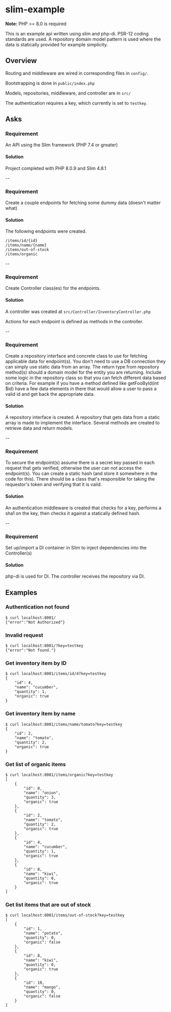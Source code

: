 # slim-example


**Note:** PHP >= 8.0 is required


This is an example api written using slim and php-di.  PSR-12 coding standards are used. A repository domain model pattern is used where the data is statically provided for example simplicity.


## Overview

Routing and middleware are wired in corresponding files in `config/`.

Bootstrapping is done in `public/index.php`

Models, repositories, middleware, and controller are in `src/`

The authentication requires a key, which currently is set to `testkey`.

## Asks

### Requirement
An API using the Slim framework (PHP 7.4 or greater)

#### Solution
Project completed with PHP 8.0.9 and Slim 4.8.1

--

### Requirement
Create a couple endpoints for fetching some dummy data (doesn't matter what)

#### Solution
The following endpoints were created.

```
/items/id/{id}
/items/name/{name}
/items/out-of-stock
/items/organic
```
--

### Requirement
Create Controller class(es) for the endpoints.

#### Solution
A controller was created at `src/Controller/InventoryController.php`

Actions for each endpoint is defined as methods in the controller.

--

### Requirement
Create a repository interface and concrete class to use for fetching applicable data for endpoint(s). You don't need to use a DB connection they can simply use static data from an array. The return type from repository method(s) should a domain model for the entity you are returning. Include some logic in the repository class so that you can fetch different data based on criteria. For example if you have a method defined like getFooById(int $id) have a few data elements in there that would allow a user to pass a valid id and get back the appropriate data.

#### Solution
A repository interface is created.  A repository that gets data from a static array is made to implement the interface.  Several methods are created to retrieve data and return models.

--

### Requirement
To secure the endpoint(s) assume there is a secret key passed in each request that gets verified, otherwise the user can not access the endpoint(s). You can create a static hash (and store it somewhere in the code for this). There should be a class that's responsible for taking the requestor's token and verifying that it is valid.

#### Solution
An authentication middleware is created that checks for a key, performs a sha1 on the key, then checks it against a statically defined hash.

--

### Requirement
Set up/import a DI container in Slim to inject dependencies into the Controller(s)

#### Solution
php-di is used for DI.  The controller receives the repository via DI.

## Examples

### Authentication not found
```
$ curl localhost:8001/
{"error":"Not Authorized"}
```

### Invalid request
```
$ curl localhost:8001/?key=testkey
{"error":"Not found."}
```

### Get inventory item by ID
```
$ curl localhost:8001/items/id/4?key=testkey
{
    "id": 4,
    "name": "cucumber",
    "quantity": 1,
    "organic": true
}
```

### Get inventory item by name
```
$ curl localhost:8001/items/name/tomato?key=testkey
{
    "id": 2,
    "name": "tomato",
    "quantity": 2,
    "organic": true
}
```

### Get list of organic items
```
$ curl localhost:8001/items/organic?key=testkey
[
    {
        "id": 0,
        "name": "onion",
        "quantity": 3,
        "organic": true
    },
    {
        "id": 2,
        "name": "tomato",
        "quantity": 2,
        "organic": true
    },
    {
        "id": 4,
        "name": "cucumber",
        "quantity": 1,
        "organic": true
    },
    {
        "id": 8,
        "name": "kiwi",
        "quantity": 0,
        "organic": true
    }
]
```

### Get list items that are out of stock
```
$ curl localhost:8001/items/out-of-stock?key=testkey
[
    {
        "id": 1,
        "name": "potato",
        "quantity": 0,
        "organic": false
    },
    {
        "id": 8,
        "name": "kiwi",
        "quantity": 0,
        "organic": true
    },
    {
        "id": 10,
        "name": "mango",
        "quantity": 0,
        "organic": false
    }
]
```